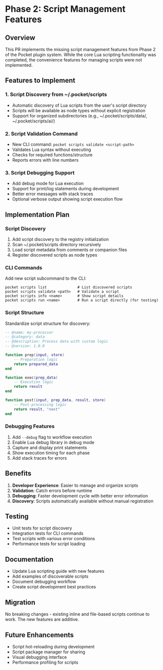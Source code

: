 # Phase 2: Script Management Features

## Overview

This PR implements the missing script management features from Phase 2 of the Pocket plugin system. While the core Lua scripting functionality was completed, the convenience features for managing scripts were not implemented.

## Features to Implement

### 1. Script Discovery from ~/.pocket/scripts
- Automatic discovery of Lua scripts from the user's script directory
- Scripts will be available as node types without explicit registration
- Support for organized subdirectories (e.g., ~/.pocket/scripts/data/, ~/.pocket/scripts/ai/)

### 2. Script Validation Command
- New CLI command: `pocket scripts validate <script-path>`
- Validates Lua syntax without executing
- Checks for required functions/structure
- Reports errors with line numbers

### 3. Script Debugging Support
- Add debug mode for Lua execution
- Support for print/log statements during development
- Better error messages with stack traces
- Optional verbose output showing script execution flow

## Implementation Plan

### Script Discovery

1. Add script discovery to the registry initialization
2. Scan ~/.pocket/scripts directory recursively
3. Load script metadata from comments or companion files
4. Register discovered scripts as node types

### CLI Commands

Add new script subcommand to the CLI:
```
pocket scripts list              # List discovered scripts
pocket scripts validate <path>   # Validate a script
pocket scripts info <name>       # Show script details
pocket scripts run <name>        # Run a script directly (for testing)
```

### Script Structure

Standardize script structure for discovery:
```lua
-- @name: my-processor
-- @category: data
-- @description: Process data with custom logic
-- @version: 1.0.0

function prep(input, store)
    -- Preparation logic
    return prepared_data
end

function exec(prep_data)
    -- Execution logic
    return result
end

function post(input, prep_data, result, store)
    -- Post-processing logic
    return result, "next"
end
```

### Debugging Features

1. Add `--debug` flag to workflow execution
2. Enable Lua debug library in debug mode
3. Capture and display print statements
4. Show execution timing for each phase
5. Add stack traces for errors

## Benefits

1. **Developer Experience**: Easier to manage and organize scripts
2. **Validation**: Catch errors before runtime
3. **Debugging**: Faster development cycle with better error information
4. **Discovery**: Scripts automatically available without manual registration

## Testing

- Unit tests for script discovery
- Integration tests for CLI commands
- Test scripts with various error conditions
- Performance tests for script loading

## Documentation

- Update Lua scripting guide with new features
- Add examples of discoverable scripts
- Document debugging workflow
- Create script development best practices

## Migration

No breaking changes - existing inline and file-based scripts continue to work. The new features are additive.

## Future Enhancements

- Script hot-reloading during development
- Script package manager for sharing
- Visual debugging interface
- Performance profiling for scripts